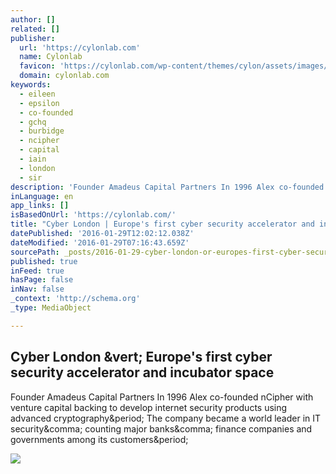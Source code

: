 ```yaml
---
author: []
related: []
publisher:
  url: 'https://cylonlab.com'
  name: Cylonlab
  favicon: 'https://cylonlab.com/wp-content/themes/cylon/assets/images/icon.png'
  domain: cylonlab.com
keywords:
  - eileen
  - epsilon
  - co-founded
  - gchq
  - burbidge
  - ncipher
  - capital
  - iain
  - london
  - sir
description: 'Founder Amadeus Capital Partners In 1996 Alex co-founded nCipher with venture capital backing to develop internet security products using advanced cryptography. The company became a world leader in IT security, counting major banks, finance companies and governments among its customers.'
inLanguage: en
app_links: []
isBasedOnUrl: 'https://cylonlab.com/'
title: "Cyber London | Europe's first cyber security accelerator and incubator space"
datePublished: '2016-01-29T12:02:12.038Z'
dateModified: '2016-01-29T07:16:43.659Z'
sourcePath: _posts/2016-01-29-cyber-london-or-europes-first-cyber-security-accelerator-and.md
published: true
inFeed: true
hasPage: false
inNav: false
_context: 'http://schema.org'
_type: MediaObject

---
```

<article style=""><h1>Cyber London &amp;vert; Europe's first cyber security accelerator and incubator space</h1><p>Founder Amadeus Capital Partners In 1996 Alex co-founded nCipher with venture capital backing to develop internet security products using advanced cryptography&amp;period; The company became a world leader in IT security&amp;comma; counting major banks&amp;comma; finance companies and governments among its customers&amp;period;</p><img src="https://cylonlab.com/html/wp-content/uploads/2015/05/gc.jpg" /></article>
